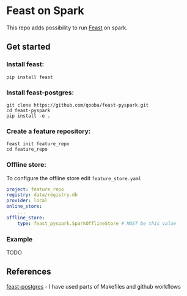 # Feast on Spark

This repo adds possibility to run [Feast](https://github.com/feast-dev/feast) on spark.

## Get started
### Install feast:
```shell
pip install feast
```

### Install feast-postgres:
```shell
git clone https://github.com/qooba/feast-pyspark.git
cd feast-pyspark
pip install -e .
```

### Create a feature repository:
```shell
feast init feature_repo
cd feature_repo
```

### Offline store:
To configure the offline store edit `feature_store.yaml`
```yaml
project: feature_repo
registry: data/registry.db
provider: local
online_store:
    ...
offline_store:
    type: feast_pyspark.SparkOfflineStore # MUST be this value
```

### Example

TODO

## References

[feast-postgres](https://github.com/nossrannug/feast-postgres) - I have used parts of Makefiles and github workflows
